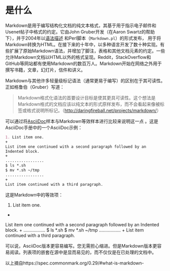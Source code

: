 # 是什么
Markdown是用于编写结构化文档的纯文本格式，其基于用于指示电子邮件和Usenet帖子中格式的约定。它由John Gruber开发（在Aaron Swartz的帮助下），并于2004年以[语法描述](http://daringfireball.net/projects/markdown/syntax) 和Perl脚本（`Markdown.pl`）的形式发布， 用于将Markdown转换为HTML。在接下来的十年中，以多种语言开发了数十种实现。有些扩展了原始Markdown语法，并增加了脚注，表格和其他文档元素的约定。一些允许Markdown文档以HTML以外的格式呈现。Reddit，StackOverflow和GitHub等网站都有使用Markdown的数百万人。Markdown开始在网络之外用于撰写书籍，文章，幻灯片，信件和讲义。

Markdown与其他许多轻量级标记语法（通常更易于编写）的区别在于其可读性。正如格鲁伯（Gruber）写道：

> Markdown格式化语法的首要设计目标是使其更具可读性。这个想法是Markdown格式的文档应该以纯文本的形式原样发布，而不会看起来像被标签或格式说明所标记。（<http://daringfireball.net/projects/markdown/>）

 可以通过将[AsciiDoc](http://www.methods.co.nz/asciidoc/)样本与Markdown等效样本进行比较来说明这一点 。这是AsciiDoc手册中的一个AsciiDoc示例：

```markdown
1. List item one.
+
List item one continued with a second paragraph followed by an
Indented block.
+
.................
$ ls *.sh
$ mv *.sh ~/tmp
.................
+
List item continued with a third paragraph.
```

这是Markdown中的等效项：

1. List item one.
+
List item one continued with a second paragraph followed by an
Indented block.
+
.................
$ ls *.sh
$ mv *.sh ~/tmp
.................
+
List item continued with a third paragraph.


可以说，AsciiDoc版本更容易编写。您无需担心缩进。但是Markdown版本更容易阅读。列表项的嵌套在源中是显而易见的，而不仅仅是在已处理的文档中。

以上摘自https://spec.commonmark.org/0.29/#what-is-markdown-













